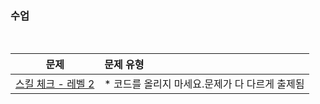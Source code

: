 ### 수업

<br />

|문제|문제 유형|
|:--:|:--------|
|[스킬 체크 - 레벨 2](https://programmers.co.kr/skill_checks/311890)|* 코드를 올리지 마세요.문제가 다 다르게 출제됨|
